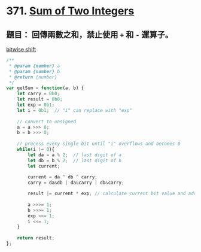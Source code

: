 # 371. [Sum of Two Integers](https://leetcode.com/problems/sum-of-two-integers/)

題目： 回傳兩數之和，**禁止**使用 `+` 和 `-` 運算子。
--
[bitwise shift](https://developer.mozilla.org/en-US/docs/Web/JavaScript/Reference/Operators/Bitwise_Operators#Unsigned_right_shift)

```js
/**
 * @param {number} a
 * @param {number} b
 * @return {number}
 */
var getSum = function(a, b) {
    let carry = 0b0;
    let result = 0b0;
    let exp = 0b1;
    let i = 0b1;  // "i" can replace with "exp"
    
    // convert to unsigned
    a = a >>> 0;
    b = b >>> 0;
    
    // process every single bit until "i" overflows and becomes 0
    while(i != 0){
        let da = a % 2;  // last digit of a
        let db = b % 2;  // last digit of b
        let current;
        
        current = da ^ db ^ carry;
        carry = da&db | da&carry | db&carry;

        result |= current * exp; // calculate current bit value and add to result
        
        a >>>= 1;
        b >>>= 1;
        exp <<= 1;
        i <<= 1;
    }
    
    return result;
};
```
